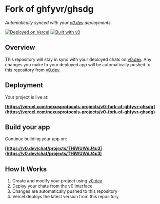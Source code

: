 # Fork of ghfyvr/ghsdg

*Automatically synced with your [v0.dev](https://v0.dev) deployments*

[![Deployed on Vercel](https://img.shields.io/badge/Deployed%20on-Vercel-black?style=for-the-badge&logo=vercel)](https://vercel.com/nexusprotocols-projects/v0-fork-of-ghfyvr-ghsdg)
[![Built with v0](https://img.shields.io/badge/Built%20with-v0.dev-black?style=for-the-badge)](https://v0.dev/chat/projects/THiWUWdJ4u3)

## Overview

This repository will stay in sync with your deployed chats on [v0.dev](https://v0.dev).
Any changes you make to your deployed app will be automatically pushed to this repository from [v0.dev](https://v0.dev).

## Deployment

Your project is live at:

**[https://vercel.com/nexusprotocols-projects/v0-fork-of-ghfyvr-ghsdg](https://vercel.com/nexusprotocols-projects/v0-fork-of-ghfyvr-ghsdg)**

## Build your app

Continue building your app on:

**[https://v0.dev/chat/projects/THiWUWdJ4u3](https://v0.dev/chat/projects/THiWUWdJ4u3)**

## How It Works

1. Create and modify your project using [v0.dev](https://v0.dev)
2. Deploy your chats from the v0 interface
3. Changes are automatically pushed to this repository
4. Vercel deploys the latest version from this repository